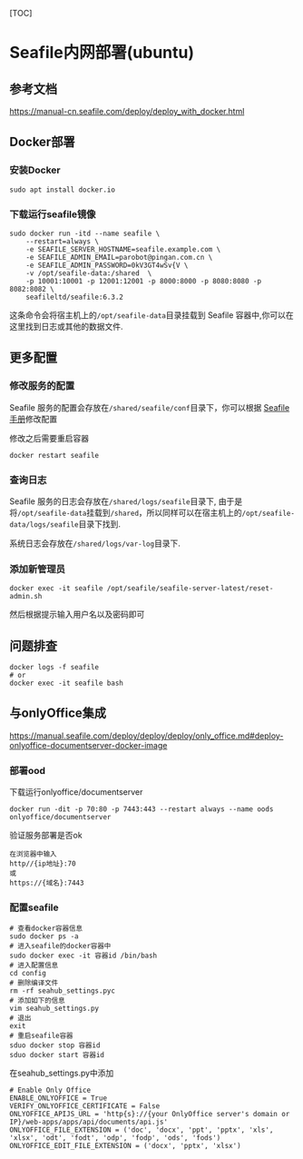 [TOC]

# Seafile内网部署(ubuntu)

## 参考文档

<https://manual-cn.seafile.com/deploy/deploy_with_docker.html>

## Docker部署
### 安装Docker

```
sudo apt install docker.io
```

### 下载运行seafile镜像

```
sudo docker run -itd --name seafile \ 
	--restart=always \  
	-e SEAFILE_SERVER_HOSTNAME=seafile.example.com \ 
	-e SEAFILE_ADMIN_EMAIL=parobot@pingan.com.cn \ 
	-e SEAFILE_ADMIN_PASSWORD=0kV3GT4wSv{V \  
	-v /opt/seafile-data:/shared  \ 
	-p 10001:10001 -p 12001:12001 -p 8000:8000 -p 8080:8080 -p 8082:8082 \  		
	seafileltd/seafile:6.3.2
```

这条命令会将宿主机上的`/opt/seafile-data`目录挂载到 Seafile 容器中,你可以在这里找到日志或其他的数据文件.

## 更多配置

### 修改服务的配置

Seafile 服务的配置会存放在`/shared/seafile/conf`目录下，你可以根据 [Seafile 手册](https://manual.seafile.com/)修改配置

修改之后需要重启容器

```
docker restart seafile
```

### 查询日志

Seafile 服务的日志会存放在`/shared/logs/seafile`目录下, 由于是将`/opt/seafile-data`挂载到`/shared`，所以同样可以在宿主机上的`/opt/seafile-data/logs/seafile`目录下找到.

系统日志会存放在`/shared/logs/var-log`目录下.

### 添加新管理员

```
docker exec -it seafile /opt/seafile/seafile-server-latest/reset-admin.sh
```

然后根据提示输入用户名以及密码即可

## 问题排查

```
docker logs -f seafile
# or
docker exec -it seafile bash
```

## 与onlyOffice集成

https://manual.seafile.com/deploy/deploy/deploy/only_office.md#deploy-onlyoffice-documentserver-docker-image

### 部署ood

下载运行onlyoffice/documentserver

```
docker run -dit -p 70:80 -p 7443:443 --restart always --name oods onlyoffice/documentserver
```

验证服务部署是否ok

```
在浏览器中输入
http//{ip地址}:70
或
https://{域名}:7443
```

### 配置seafile

```
# 查看docker容器信息
sudo docker ps -a
# 进入seafile的docker容器中
sudo docker exec -it 容器id /bin/bash
# 进入配置信息
cd config
# 删除编译文件
rm -rf seahub_settings.pyc
# 添加如下的信息
vim seahub_settings.py
# 退出
exit
# 重启seafile容器
sduo docker stop 容器id
sduo docker start 容器id
```

在seahub_settings.py中添加

```
# Enable Only Office
ENABLE_ONLYOFFICE = True
VERIFY_ONLYOFFICE_CERTIFICATE = False
ONLYOFFICE_APIJS_URL = 'http{s}://{your OnlyOffice server's domain or IP}/web-apps/apps/api/documents/api.js'
ONLYOFFICE_FILE_EXTENSION = ('doc', 'docx', 'ppt', 'pptx', 'xls', 'xlsx', 'odt', 'fodt', 'odp', 'fodp', 'ods', 'fods')
ONLYOFFICE_EDIT_FILE_EXTENSION = ('docx', 'pptx', 'xlsx')
```



